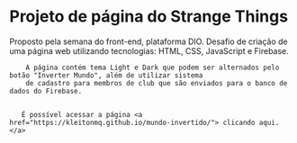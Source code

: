 <body>
    
  <h1>Projeto de página do Strange Things</h1>

   <p>
        Proposto pela semana do front-end, plataforma DIO.
        Desafio de criação de uma página web utilizando tecnologias: HTML, CSS, JavaScript e Firebase.

        A página contém tema Light e Dark que podem ser alternados pelo botão "Inverter Mundo", além de utilizar sistema
        de cadastro para membros de club que são enviados para o banco de dados do Firebase.


       É possível acessar a página <a href="https://kleitonmq.github.io/mundo-invertido/"> clicando aqui.</a> 
   </p>


</body>